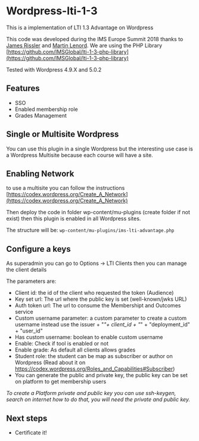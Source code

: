 # Wordpress-lti-1-3
This is a implementation of LTI 1.3 Advantage on Wordpress

This code was developed during the IMS Europe Summit 2018 thanks to [James Rissler](https://github.com/jrissler) and [Martin Lenord](https://github.com/MartinLenord). We are using the PHP Library [https://github.com/IMSGlobal/lti-1-3-php-library](https://github.com/IMSGlobal/lti-1-3-php-library)

Tested with Wordpress 4.9.X and 5.0.2

## Features
* SSO
* Enabled membership role
* Grades Management


## Single or Multisite Wordpress
You can use this plugin in a single Wordpress but the interesting use case is a Wordpress Multisite because each course will have a site.

## Enabling Network
to use a multisite you can follow the instructions [https://codex.wordpress.org/Create_A_Network](https://codex.wordpress.org/Create_A_Network) 

Then deploy the code in folder wp-content/mu-plugins (create folder if not exist) then this plugin is enabled in all Wordpress sites.

The structure will be:
``
wp-content/mu-plugins/ims-lti-advantage.php
``

## Configure a keys
As superadmin you can go to Options -> LTI Clients then you can manage the client details

The parameters are:

* Client id: the id of the client who requested the token (Audience)
* Key set url: The url where the public key is set (well-known/jwks URL)
* Auth token url: The url to consume the Membershipt and Outcomes service
* Custom username parameter: a custom parameter to create a custom username instead use the issuer + "_"+ client_id + "_" + "deployment_id" + "user_id"
* Has custom username: boolean to enable custom username
* Enable: Check if tool is enabled or not
* Enable grade: As default all clients allows grades
* Student role: the student can be map as subscriber or author on Wordpress (Read about it on https://codex.wordpress.org/Roles_and_Capabilities#Subscriber)
* You can generate the public and private key, the public key can be set on platform to get membership users

_To create a Platform private and public key you can use ssh-keygen, search on internet how to do that, you will need the private and public key._  

## Next steps

* Certificate it! 





